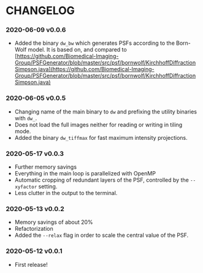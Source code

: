 # CHANGELOG

### 2020-06-09 v0.0.6
 * Added the binary `dw_bw` which generates PSFs according to the Born-Wolf model. It is based on, and compared to [https://github.com/Biomedical-Imaging-Group/PSFGenerator/blob/master/src/psf/bornwolf/KirchhoffDiffractionSimpson.java](https://github.com/Biomedical-Imaging-Group/PSFGenerator/blob/master/src/psf/bornwolf/KirchhoffDiffractionSimpson.java)

### 2020-06-05 v0.0.5
 * Changing name of the main binary to `dw` and prefixing the utility binaries with `dw_`.
 * Does not load the full images neither for reading or writing in tiling mode.
 * Added the binary `dw_tiffmax` for fast maximum intensity projections.

### 2020-05-17 v0.0.3
 * Further memory savings
 * Everything in the main loop is parallelized with OpenMP
 * Automatic cropping of redundant layers of the PSF, controlled by the `--xyfactor` setting.
 * Less clutter in the output to the terminal.

### 2020-05-13 v0.0.2
 * Memory savings of about 20%
 * Refactorization
 * Added the `--relax` flag in order to scale the central value of the PSF.

### 2020-05-12 v0.0.1
 * First release!
